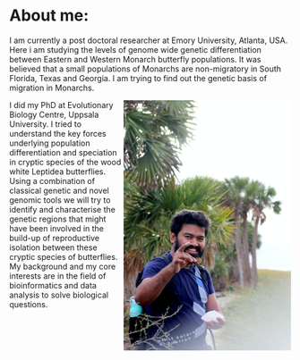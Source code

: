 # About me:
I am currently a post doctoral researcher at Emory University, Atlanta, USA. Here i am studying the levels of genome wide genetic differentiation between Eastern and Western Monarch butterfly populations. It was believed that a small populations of Monarchs are non-migratory in South Florida, Texas and Georgia. I am trying to find out the genetic basis of migration in Monarchs.

<img style="float: right;" src="https://github.com/venta380/venta380.github.io/blob/master/assets/img/venkat.jpg" width="300">

I did my PhD at Evolutionary Biology Centre, Uppsala University. I tried to understand the key forces underlying population differentiation and speciation in cryptic species of the wood white Leptidea butterflies. Using a combination of classical genetic and novel genomic tools we will try to identify and characterise the genetic regions that might have been involved in the build-up of reproductive isolation between these cryptic species of butterflies. My background and my core interests are in the field of bioinformatics and data analysis to solve biological questions.
